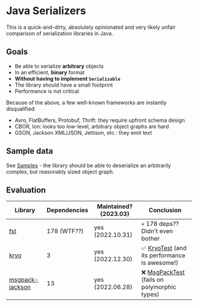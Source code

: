 # Java Serializers

This is a quick-and-dirty, absolutely opinionated and very likely unfair comparison of serialization libraries in Java.

## Goals

* Be able to serialize **arbitrary** objects
* In an efficient, **binary** format
* **Without having to implement `Serializable`**
* The library should have a small footprint
* Performance is not critical

Because of the above, a few well-known frameworks are instantly disqualified:

* Avro, FlatBuffers, Protobuf, Thrift: they require upfront schema design
* CBOR, Ion: looks too low-level, arbitrary object graphs are hard
* GSON, Jackson XML/JSON, Jettison, etc.: they emit text

## Sample data

See [Samples](src/main/java/org/ogreg/serializers/Samples.java) - the library should be able to deserialize an arbitrarily complex, but reasonably
sized object graph.

## Evaluation

| Library                                                                                 | Dependencies | Maintained? (2023.03) | Conclusion                                                                                         |
|-----------------------------------------------------------------------------------------|--------------|-----------------------|----------------------------------------------------------------------------------------------------|
| [fst](https://github.com/RuedigerMoeller/fast-serialization)                            | 178 (WTF??)  | yes (2022.10.31)      | 💀 178 deps?? Didn't even bother                                                                   |
| [kryo](https://github.com/EsotericSoftware/kryo)                                        | 3            | yes (2022.12.30)      | ✅ [KryoTest](src/test/java/org/ogreg/serializers/KryoTest.java) (and its performance is awesome!)  |
| [msgpack-jackson](https://github.com/msgpack/msgpack-java/tree/develop/msgpack-jackson) | 13           | yes (2022.06.28)      | ❌ [MsgPackTest](src/test/java/org/ogreg/serializers/MsgPackTest.java) (fails on polymorphic types) |
